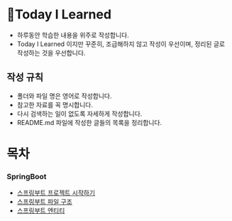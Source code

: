 # 📝Today I Learned

- 하루동안 학습한 내용을 위주로 작성합니다.
- Today I Learned 이지만 꾸준히, 조급해하지 않고 작성이 우선이며, 정리된 글로 작성하는 것을 우선합니다.


## 작성 규칙
- 폴더와 파일 명은 영어로 작성합니다.
- 참고한 자료를 꼭 명시합니다.
- 다시 검색하는 일이 없도록 자세하게 작성합니다.
- README.md 파일에 작성한 글들의 목록을 정리합니다.


# 목차

### SpringBoot
 - [스프링부트 프로젝트 시작하기](https://github.com/wonjun0120/TIL/blob/main/SpringBoot/01_springboot_setup.md)
 - [스프링부트 파일 구조](https://github.com/wonjun0120/TIL/blob/main/SpringBoot/02_springboot_file_structure.md)
 - [스프링부트 엔티티](https://github.com/wonjun0120/TIL/blob/main/SpringBoot/03_springboot_entity.md)
